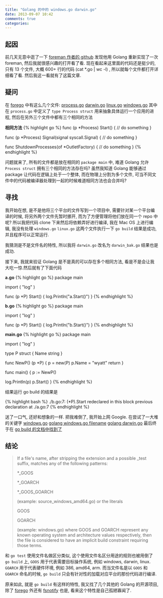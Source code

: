 ```yaml
---
title: "Golang 的中的 windows.go darwin.go"
date: 2013-09-07 10:42
comments: true
categories: 
---
```

## 起因
前几天无意中逛了一下 [foreman 作者的 github](https://github.com/ddollar?tab=repositories) 发现他用 Golang 重新实现了一次 foreman, 然后我就很感兴趣的打开看了看. 现在看起来这里面的代码还是挺少的, 只有 13 个文件, 大概 600+ 行的代码 (cat *.go | wc -l) , 所以就每个文件都打开详细看了看. 然后我这一看就有了这篇文章. 

## 疑问
在 [forego](https://github.com/ddollar/forego) 中有这么几个文件: [process.go](https://github.com/ddollar/forego/blob/2cdf2cd7cb9bbd97f6f5591659493c026130c59e/process.go)  [darwin.go](https://github.com/ddollar/forego/blob/2cdf2cd7cb9bbd97f6f5591659493c026130c59e/darwin.go) [linux.go](https://github.com/ddollar/forego/blob/2cdf2cd7cb9bbd97f6f5591659493c026130c59e/linux.go) [windows.go](https://github.com/ddollar/forego/blob/2cdf2cd7cb9bbd97f6f5591659493c026130c59e/windows.go) 其中在 `process.go` 中定义了 `type Process struct` 用来抽象具体运行一个应用的进程, 然后在另外三个文件中都有三个相同的方法

**相同方法**
{% highlight go %}
func (p *Process) Start() {
// do something
}

func (p *Process) Signal(signal syscall.Signal) {
// do something
}

func ShutdownProcesses(of *OutletFactory) {
// do something
}
{% endhighlight %}

问题就来了, 所有的文件都是放在相同的 `package main` 中, 难道 Golang 允许 `Process struct` 拥有三个相同的方法存在吗? 虽然我知道 Golang 能够通过 package 让代码在逻辑上处于一个整体, 而在物理上分割为多个文件, 可当不同文件中的代码被编译器处理到一起的时候难道相同方法也会合并吗?

## 寻找
我开始在想, 是不是他将三个平台的文件写到一个项目中, 需要针对某一个平台编译的时候, 将另外两个文件先暂时挪开, 而为了方便管理将他们放在同一个 repo 中呢? 所以我把代码 clone 下来然后将依赖弄好进行编译, 我在 Mac OS 上进行编辑, 我没有处理 `windows.go` `linux.go` 这两个文件执行一下 `go build` 结果是成功, 并且程序可以正常运行.

我猜测是不是文件名的特性, 所以我将 `darwin.go` 改名为 `darwin_bak.go` 结果也是成功.

接下来, 我就来验证 Golang 是不是真的可以存在多个相同方法, 看是不是会让我大吃一惊.然后就有了下面代码

**a.go**
{% highlight go %}
package main

import (
"log"
)

func (p *P) Start() {
  log.Println("a.Start()")
}
{% endhighlight %}

**b.go**
{% highlight go %}
package main

import (
"log"
)

func (p *P) Start() {
  log.Println("b.Start()")
}
{% endhighlight %}


**main.go**
{% highlight go %}
package main

import (
"log"
)

type  P struct {
  Name string
}

func NewP() (p *P) {
  p = new(P)
  p.Name = "wyatt"
  return
}


func main() {
  p := NewP()

  log.Println(p)
  p.Start()
}
{% endhighlight %}

结果运行 go build 的结果是

{% highlight bash %}
./b.go:7: (*P).Start redeclared in this block
	previous declaration at ./a.go:7
{% endhighlight %}


送了一口气, 还好和想象的一样. 把我难倒了, 我开始上网 Google. 在尝试了一大堆的关键字 [windows.go](https://www.google.com/#hl=en&newwindow=1&q=windows.go&qscrl=1)  [golang windows.go filename](https://www.google.com/#hl=en&newwindow=1&q=golang+windows.go+filename&qscrl=1) [golang darwin.go](https://www.google.com/#hl=en&newwindow=1&q=golang+darwin.go&qscrl=1) 最后终于在 [go build 的文档中找到了](http://golang.org/pkg/go/build/)

## 结论

> If a file's name, after stripping the extension and a possible _test suffix, matches any of the following patterns:
> 
> *_GOOS
> 
> *_GOARCH
> 
> *_GOOS_GOARCH
>
>  (example: source_windows_amd64.go) or the literals
>
> GOOS
> 
> GOARCH
> 
> (example: windows.go) where GOOS and GOARCH represent any known operating system and architecture values respectively, then the file is considered to have an implicit build constraint requiring those terms.
 
和 `go test` 使用文件名做区分类似, 这个使用文件名区分用途的规则也被用倒了 `go build` 上, `GOOS` 用于代表需要目标操作系统, 例如 windows, darwin, linux. `GOARCH` 用于代表硬件环境, 例如 386, amd64, arm. 而当文件名是以 `GOOS` 和 `GOARCH` 命名的时候, `go build` 只会有针对性的加载对应平台的那份代码进行编译.

原来如此, 就是 `go build` 有这样的特性, 我又找了几个其他的 Golang 的开源项目, 除了 [forego](https://github.com/ddollar/forego) 外还有 [fsnotify](https://github.com/howeyc/fsnotify) 也是, 看来这个特性是自己孤陋寡闻了.

